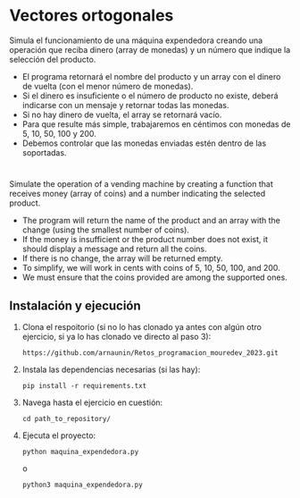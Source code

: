 # Vectores ortogonales
Simula el funcionamiento de una máquina expendedora creando una operación que reciba dinero (array de monedas) y un número que indique la selección del producto.
- El programa retornará el nombre del producto y un array con el dinero de vuelta (con el menor número de monedas).
- Si el dinero es insuficiente o el número de producto no existe, deberá indicarse con un mensaje y retornar todas las monedas.
- Si no hay dinero de vuelta, el array se retornará vacío.
- Para que resulte más simple, trabajaremos en céntimos con monedas de 5, 10, 50, 100 y 200.
- Debemos controlar que las monedas enviadas estén dentro de las soportadas.

#

Simulate the operation of a vending machine by creating a function that receives money (array of coins) and a number indicating the selected product.
- The program will return the name of the product and an array with the change (using the smallest number of coins).
- If the money is insufficient or the product number does not exist, it should display a message and return all the coins.
- If there is no change, the array will be returned empty.
- To simplify, we will work in cents with coins of 5, 10, 50, 100, and 200.
- We must ensure that the coins provided are among the supported ones.

## Instalación y ejecución
1. Clona el respoitorio (si no lo has clonado ya antes con algún otro ejercicio, si ya lo has clonado ve directo al paso 3):
   ```
   https://github.com/arnaunin/Retos_programacion_mouredev_2023.git
   ```
2. Instala las dependencias necesarias (si las hay):
   ```
   pip install -r requirements.txt
   ```
3. Navega hasta el ejercicio en cuestión:
   ```
   cd path_to_repository/
   ```
4. Ejecuta el proyecto:
   ```
   python maquina_expendedora.py
   ```
   o
   ```
   python3 maquina_expendedora.py